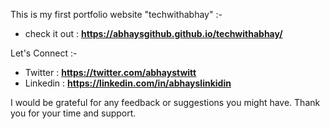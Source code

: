 This is my first portfolio website "techwithabhay" :-
- check it out : **https://abhaysgithub.github.io/techwithabhay/**

Let's Connect :-
- Twitter : **https://twitter.com/abhaystwitt**
- Linkedin : **https://linkedin.com/in/abhayslinkidin**

I would be grateful for any feedback or suggestions you might have.
Thank you for your time and support.
